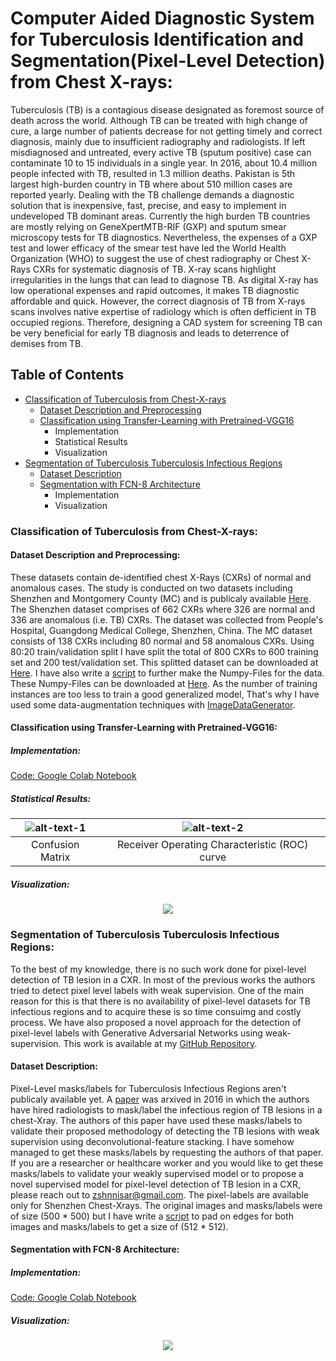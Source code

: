 # Computer Aided Diagnostic System for Tuberculosis Identification and Segmentation(Pixel-Level Detection) from Chest X-rays:
Tuberculosis (TB) is a contagious disease designated as foremost source of death across the world. Although TB can be treated with high
change of cure, a large number of patients decrease for not getting timely and correct diagnosis, mainly due to insufficient radiography
and radiologists. If left misdiagnosed and untreated, every active TB (sputum positive) case can contaminate 10 to 15 individuals in a
single year. In 2016, about 10.4 million people infected with TB, resulted in 1.3 million deaths. Pakistan is 5th largest high-burden 
country in TB where about 510 million cases are reported yearly. Dealing with the TB challenge demands a diagnostic solution that is
inexpensive, fast, precise, and easy to implement in undeveloped TB dominant areas. Currently the high burden TB countries are mostly
relying on GeneXpertMTB-RIF (GXP) and sputum smear microscopy tests for TB diagnostics. Nevertheless, the expenses of a GXP test
and lower efficacy of the smear test have led the World Health Organization (WHO) to suggest the use of chest radiography or Chest X-Rays CXRs for systematic diagnosis of TB. X-ray scans highlight irregularities in the lungs that can lead to diagnose TB. As digital X-ray has low operational expenses and rapid outcomes, it makes TB diagnostic affordable and quick. However, the correct diagnosis of TB from X-rays scans involves native expertise of radiology which is often defficient in TB occupied regions. Therefore, designing a CAD system for screening TB can be very beneficial for early TB diagnosis and leads to deterrence of demises from TB. 

## Table of Contents
  + [Classification of Tuberculosis from Chest-X-rays](#classification-of-tuberculosis-from-chest-x-rays)
    + [Dataset Description and Preprocessing](#dataset-description-and-preprocessing)
    + [Classification using Transfer-Learning with Pretrained-VGG16](#classification-using-transfer-learning-with-pretrained-vgg16) 
      + Implementation
      + Statistical Results
      + Visualization
  + [Segmentation of Tuberculosis Tuberculosis Infectious Regions](#segmentation-of-tuberculosis-tuberculosis-infectious-regions)
    + [Dataset Description](#dataset-description)
    + [Segmentation with FCN-8 Architecture](#segmentation-with-fcn-8-architecture)
      + Implementation
      + Visualization
### Classification of Tuberculosis from Chest-X-rays:

#### Dataset Description and Preprocessing:
These datasets contain de-identified chest X-Rays (CXRs) of normal and anomalous cases. The study is conducted on two datasets
including Shenzhen and Montgomery County (MC) and is publicaly available [Here](https://www.ncbi.nlm.nih.gov/pmc/articles/PMC4256233/).
The Shenzhen dataset comprises of 662 CXRs where 326 are normal and 336 are anomalous (i.e. TB) CXRs. The dataset was collected from
People's Hospital, Guangdong Medical College, Shenzhen, China. The MC dataset consists of 138 CXRs including 80 normal and 58 anomalous
CXRs. Using 80:20 train/validation split I have split the total of 800 CXRs to 600 training set and 200 test/validation set. This splitted dataset can be downloaded at [Here](https://drive.google.com/drive/folders/1UTYz5Xn6Nfbn9yarqZo7SD5H37tW5PQ_?usp=sharing). I have also write a [script](https://github.com/zeeshannisar/Tuberculosis/blob/master/Classification/datasets/Read%20Images%20and%20Save%20to%20Numpy%20Files.ipynb) to further make the Numpy-Files for the data. These Numpy-Files can be downloaded at [Here](https://drive.google.com/drive/folders/1mzJYjQj42ulZUdfZ_vkWojGgU9Ywa72Q?usp=sharing). As the number of training instances are too less to train a good generalized model, That's why I have used some data-augmentation techniques with [ImageDataGenerator](https://www.tensorflow.org/api_docs/python/tf/keras/preprocessing/image/ImageDataGenerator).

#### Classification using Transfer-Learning with Pretrained-VGG16:
##### Implementation:
[Code: Google Colab Notebook](https://github.com/zeeshannisar/Tuberculosis/blob/master/Classification/Pretrained%20Vgg16%20for%20Tuberculosis%20Classification.ipynb)
##### Statistical Results:
|![alt-text-1](https://github.com/zeeshannisar/Tuberculosis/blob/master/ReadMe%20Images/VGG16-cm.png "Confusion Matrix") | ![alt-text-2](https://github.com/zeeshannisar/Tuberculosis/blob/master/ReadMe%20Images/VGG16-roc.png "ROC Curve") |
|:---:|:---:|
| Confusion Matrix | Receiver Operating Characteristic (ROC) curve |
##### Visualization:
<p align="center">
    <img src="https://github.com/zeeshannisar/Tuberculosis/blob/master/ReadMe%20Images/heatmaps.png">
</p>

### Segmentation of Tuberculosis Tuberculosis Infectious Regions:
To the best of my knowledge, there is no such work done for pixel-level detection of TB lesion in a CXR. In most of the previous works the authors tried to detect pixel level labels with weak supervision. One of the main reason for this is that there is no availability of pixel-level datasets for TB infectious regions and to acquire these is so time consuimg and costly process. We have also proposed a novel approach for the detection of pixel-level labels with Generative Adversarial Networks using weak-supervision. This work is available at my [GitHub Repository](https://github.com/zeeshannisar/CX_GAN).   
#### Dataset Description:
Pixel-Level masks/labels for Tuberculosis Infectious Regions aren't publicaly available yet. A [paper](https://arxiv.org/abs/1602.04984) was arxived in 2016 in which the authors have hired radiologists to mask/label the infectious region of TB lesions in a chest-Xray. The authors of this paper have used these masks/labels to validate their proposed methodology of detecting the TB lesions with weak supervision using deconvolutional-feature stacking. I have somehow managed to get these masks/labels by requesting the authors of that paper. If you are a researcher or healthcare worker and you would like to get these masks/labels to validate your weakly supervised model or to propose a novel supervised model for pixel-level detection of TB lesion in a CXR, please reach out to zshnnisar@gmail.com. The pixel-labels are available only for Shenzhen Chest-Xrays. The original images and masks/labels were of size (500 * 500) but I have write a [script](https://github.com/zeeshannisar/Tuberculosis/blob/master/Segmentation/datasets/Preprocessing%20of%20Dataset%20for%20Pulmonary%20TB%20Segmentation%20from%20Chest%20X-rays.ipynb) to pad on edges for both images and masks/labels to get a size of (512 * 512).


#### Segmentation with FCN-8 Architecture:
##### Implementation:
[Code: Google Colab Notebook](https://github.com/zeeshannisar/Tuberculosis/blob/master/Segmentation/TB%20Segmentation%20from%20Chest%20X-rays%20with%20FCN8%20Architecture.ipynb)
##### Visualization:
<p align="center">
    <img src="https://github.com/zeeshannisar/Tuberculosis/blob/master/ReadMe%20Images/tb-segmentation-fcn8.png">
</p>


